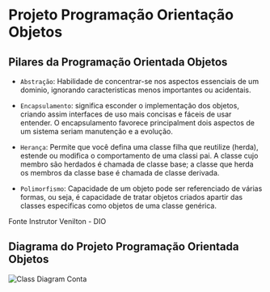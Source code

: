 
# Projeto Programação Orientação Objetos

## Pilares da Programação Orientada Objetos 


* `Abstração`: Habilidade de concentrar-se nos aspectos essenciais de um dominio, ignorando caracteristicas
menos importantes ou acidentais.

* `Encapsulamento`: significa esconder o implementação dos objetos, criando assim interfaces de uso mais concisas
e fáceis de usar entender. O encapsulamento favorece principalment dois aspectos de um sistema seriam manutenção
e a evolução.

* `Herança`: Permite que você defina uma classe filha que reutilize (herda), estende ou modifica o comportamento de
uma classi pai.
A classe cujo membro são herdados é chamada de classe base; a classe que herda os membros da classe base é chamada
de classe derivada.

* `Polimorfismo`: Capacidade de um objeto pode ser referenciado de várias formas, ou seja, é capacidade de tratar objetos
criados apartir das classes especificas como objetos de uma classe genérica.

Fonte Instrutor Venilton - DIO






## Diagrama do Projeto Programação Orientada Objetos

![Class Diagram Conta](https://user-images.githubusercontent.com/106537496/192170723-06b9177b-f735-496a-b313-29cf893dce6c.png)
